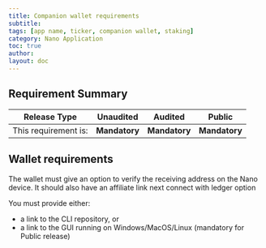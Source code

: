 ```yaml
---
title: Companion wallet requirements
subtitle:
tags: [app name, ticker, companion wallet, staking]
category: Nano Application
toc: true
author:
layout: doc
---
```


## Requirement Summary

|    Release Type       |          Unaudited     |          Audited       |          Public        |
|-----------------------|------------------------|------------------------|------------------------|
|  This requirement is: |    <b>Mandatory</b>    |   <b>Mandatory</b>     |   <b>Mandatory</b>     |

## Wallet requirements

The wallet must give an option to verify the receiving address on the Nano device.
It should also have an affiliate link next connect with ledger option

You must provide either:
  - a link to the CLI repository, or
  - a link to the GUI running on Windows/MacOS/Linux (mandatory for Public release)